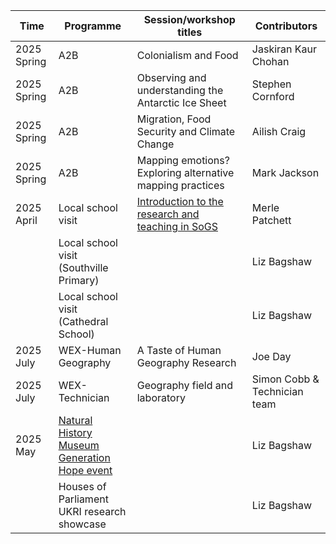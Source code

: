 | Time | Programme  | Session/workshop titles             | Contributors | 
|------|------------|-------------------------------------|--------------| 
|2025 Spring|A2B|Colonialism and Food|Jaskiran Kaur Chohan|
|2025 Spring|A2B|Observing and understanding the Antarctic Ice Sheet|Stephen Cornford |
|2025 Spring|A2B|Migration, Food Security and Climate Change|Ailish Craig|
|2025 Spring|A2B|Mapping emotions? Exploring alternative mapping practices|Mark Jackson|
|2025 April|Local school visit|[Introduction to the research and teaching in SoGS](https://uob-my.sharepoint.com/:p:/g/personal/mp12856_bristol_ac_uk/EcIR3oXvJaZFv0CDtliPyMYBSdFb6DVcPNot4DdlgOWZhg?CID=15f1967f-f0d2-5f38-d95e-e52678c0a6ee)|Merle Patchett|
|  |Local school visit (Southville Primary)|  |Liz Bagshaw|
|  |Local school visit (Cathedral School)|  |Liz Bagshaw|
|2025 July|WEX-Human Geography|A Taste of Human Geography Research|Joe Day|
|2025 July|WEX-Technician|Geography field and laboratory|Simon Cobb & Technician team|
|2025 May |[Natural History Museum Generation Hope event](https://www.nhm.ac.uk/events/its-not-all-doom-and-gloom.html)|  |Liz Bagshaw|
|  |Houses of Parliament UKRI research showcase|  |Liz Bagshaw|
